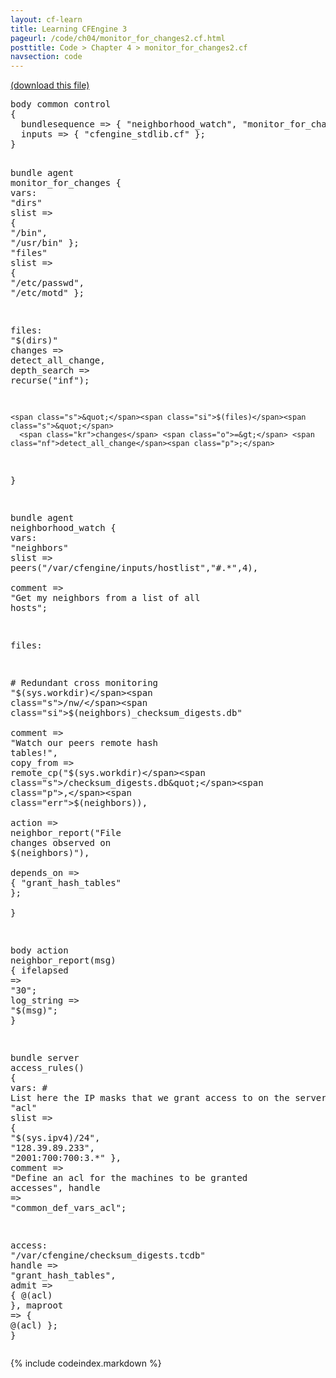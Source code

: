 ```yaml
---
layout: cf-learn
title: Learning CFEngine 3
pageurl: /code/ch04/monitor_for_changes2.cf.html
posttitle: Code > Chapter 4 > monitor_for_changes2.cf
navsection: code
---
```


[(download this file)](https://raw.github.com/zzamboni/cf-learn.info/master/src/ch04/monitor_for_changes2.cf)

<div class="highlight"><pre><span class="k">body</span> <span class="k">common</span> <span class="k">control</span>
<span class="p">{</span>
  <span class="kr">bundlesequence</span> <span class="o">=&gt;</span> <span class="p">{</span> <span class="s">&quot;neighborhood_watch&quot;</span><span class="p">,</span> <span class="s">&quot;monitor_for_changes&quot;</span> <span class="p">};</span>
  <span class="kr">inputs</span> <span class="o">=&gt;</span> <span class="p">{</span> <span class="s">&quot;cfengine_stdlib.cf&quot;</span> <span class="p">};</span>
<span class="p">}</span>

<span class="k">bundle</span> <span class="k">agent</span> <span class="nf">monitor_for_changes</span>
<span class="p">{</span>
  <span class="kd">vars</span><span class="p">:</span>
    <span class="p">&quot;</span><span class="nv">dirs</span><span class="p">&quot;</span> <span class="kt">slist</span> <span class="o">=&gt;</span> <span class="p">{</span> <span class="s">&quot;/bin&quot;</span><span class="p">,</span> <span class="s">&quot;/usr/bin&quot;</span> <span class="p">};</span>
    <span class="p">&quot;</span><span class="nv">files</span><span class="p">&quot;</span> <span class="kt">slist</span> <span class="o">=&gt;</span> <span class="p">{</span> <span class="s">&quot;/etc/passwd&quot;</span><span class="p">,</span> <span class="s">&quot;/etc/motd&quot;</span> <span class="p">};</span>

  <span class="kd">files</span><span class="p">:</span>
    <span class="s">&quot;</span><span class="si">$(dirs)</span><span class="s">&quot;</span>
      <span class="kr">changes</span> <span class="o">=&gt;</span> <span class="nf">detect_all_change</span><span class="p">,</span>
      <span class="kr">depth_search</span> <span class="o">=&gt;</span> <span class="nf">recurse</span><span class="p">(</span><span class="s">&quot;inf&quot;</span><span class="p">);</span>

    <span class="s">&quot;</span><span class="si">$(files)</span><span class="s">&quot;</span>
      <span class="kr">changes</span> <span class="o">=&gt;</span> <span class="nf">detect_all_change</span><span class="p">;</span>
<span class="p">}</span>

<span class="k">bundle</span> <span class="k">agent</span> <span class="nf">neighborhood_watch</span>
<span class="p">{</span>
<span class="kd">vars</span><span class="p">:</span>
  <span class="p">&quot;</span><span class="nv">neighbors</span><span class="p">&quot;</span> <span class="kt">slist</span> <span class="o">=&gt;</span> <span class="nf">peers</span><span class="p">(</span><span class="s">&quot;/var/cfengine/inputs/hostlist&quot;</span><span class="p">,</span><span class="s">&quot;#.*&quot;</span><span class="p">,</span><span class="mi">4</span><span class="p">),</span>   
                       <span class="kr">comment</span> <span class="o">=&gt;</span> <span class="s">&quot;Get my neighbors from a list of all hosts&quot;</span><span class="p">;</span>

<span class="kd">files</span><span class="p">:</span>

  <span class="c"># Redundant cross monitoring</span>
  <span class="s">&quot;</span><span class="si">$(sys.workdir)</span><span class="s">/nw/</span><span class="si">$(neighbors)</span><span class="s">_checksum_digests.db&quot;</span>   
    <span class="kr">comment</span> <span class="o">=&gt;</span> <span class="s">&quot;Watch our peers remote hash tables!&quot;</span><span class="p">,</span>
    <span class="kr">copy_from</span> <span class="o">=&gt;</span> <span class="nf">remote_cp</span><span class="p">(</span><span class="s">&quot;</span><span class="si">$(sys.workdir)</span><span class="s">/checksum_digests.db&quot;</span><span class="p">,</span><span class="err">$</span><span class="p">(</span><span class="nf">neighbors</span><span class="p">)),</span>   
    <span class="kr">action</span> <span class="o">=&gt;</span> <span class="nf">neighbor_report</span><span class="p">(</span><span class="s">&quot;File changes observed on </span><span class="si">$(neighbors)</span><span class="s">&quot;</span><span class="p">),</span>   
    <span class="kr">depends_on</span> <span class="o">=&gt;</span> <span class="p">{</span> <span class="s">&quot;grant_hash_tables&quot;</span> <span class="p">};</span>   
<span class="p">}</span>

<span class="k">body</span> <span class="k">action</span> <span class="nf">neighbor_report</span><span class="p">(</span><span class="nv">msg</span><span class="p">)</span>
<span class="p">{</span>
  <span class="kr">ifelapsed</span> <span class="o">=&gt;</span> <span class="s">&quot;30&quot;</span><span class="p">;</span>
  <span class="kr">log_string</span> <span class="o">=&gt;</span> <span class="s">&quot;</span><span class="si">$(msg)</span><span class="s">&quot;</span><span class="p">;</span>
<span class="p">}</span>

<span class="k">bundle</span> <span class="k">server</span> <span class="nf">access_rules</span><span class="p">()</span>
<span class="p">{</span>
<span class="kd">vars</span><span class="p">:</span>
  <span class="c"># List here the IP masks that we grant access to on the server</span>
  <span class="p">&quot;</span><span class="nv">acl</span><span class="p">&quot;</span> <span class="kt">slist</span> <span class="o">=&gt;</span> <span class="p">{</span> 
                  <span class="s">&quot;</span><span class="si">$(sys.ipv4)</span><span class="s">/24&quot;</span><span class="p">,</span>
                  <span class="s">&quot;128.39.89.233&quot;</span><span class="p">,</span> 
                  <span class="s">&quot;2001:700:700:3.*&quot;</span>
                 <span class="p">},</span>
        <span class="kr">comment</span> <span class="o">=&gt;</span> <span class="s">&quot;Define an acl for the machines to be granted accesses&quot;</span><span class="p">,</span>
        <span class="kr">handle</span> <span class="o">=&gt;</span> <span class="s">&quot;common_def_vars_acl&quot;</span><span class="p">;</span> 

<span class="kd">access</span><span class="p">:</span>
  <span class="s">&quot;/var/cfengine/checksum_digests.tcdb&quot;</span>
    <span class="kr">handle</span> <span class="o">=&gt;</span> <span class="s">&quot;grant_hash_tables&quot;</span><span class="p">,</span>
    <span class="kr">admit</span>   <span class="o">=&gt;</span> <span class="p">{</span> <span class="nv">@(acl)</span> <span class="p">},</span>
    <span class="kr">maproot</span> <span class="o">=&gt;</span> <span class="p">{</span> <span class="nv">@(acl)</span> <span class="p">};</span>
 <span class="p">}</span>
</pre></div>


{% include codeindex.markdown %}

